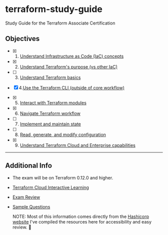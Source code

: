 # terraform-study-guide
Study Guide for the Terraform Associate Certification

## Objectives 

  - [x] 1. [Understand Infrastructure as Code (IaC) concepts](/Objective%201%20&%202/Iac.md)

  - [x] 2. [Understand Terraform's purpose (vs other IaC)](/Objective%201%20&%202/Iac.md)

  - [ ] 3. [Understand Terraform basics](/Objective%203/terraform-basics.md)
  - [x] 4.[Use the Terraform CLI (outside of core workflow)](/Objective%204/terraform-cli.md)
  - [x] 5. [Interact with Terraform modules](/Objective%205/modules.md)
  - [x] 6. [Navigate Terraform workflow](/Objective%206/workflow.md)
  - [ ] 7. [Implement and maintain state](/Objective%207/manage-state.md)
  - [ ] 8. [Read, generate, and modify configuration](/Objective%208/hcl-features.md)
  - [x] 9. [Understand Terraform Cloud and Enterprise capabilities](/Objective%209/cloud-and-enterprise.md)
 
-------------------------------

## Additional Info 
- The exam will be on Terraform 0.12.0 and higher. 
- [Terraform Cloud Interactive Learning](https://www.katacoda.com/hashicorp/scenarios/terraform-cloud)
- [Exam Review](https://learn.hashicorp.com/terraform/certification/terraform-associate-review)
- [Sample Questions](/Sample%20Questions%20/Question-Answer.md)
  
  NOTE: Most of this information comes directly from the [Hashicorp website](https://learn.hashicorp.com/terraform/certification/terraform-associate-study-guide) I've compiled the resources here for accessibility and easy review. 🙂

